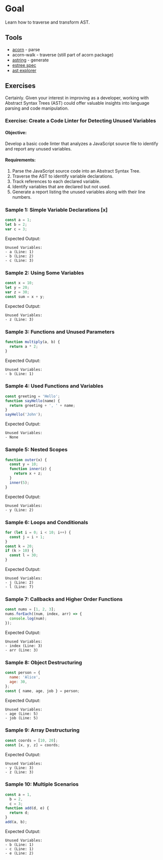 # Goal

Learn how to traverse and transform AST.

## Tools

- [acorn](https://github.com/acornjs/acorn) - parse
- acorn-walk - traverse (still part of acorn package)
- [astring](https://github.com/davidbonnet/astring) - generate
- [estree spec](https://web.archive.org/web/20210314002546/https://developer.mozilla.org/en-US/docs/Mozilla/Projects/SpiderMonkey/Parser_API)
- [ast explorer](https://astexplorer.net/)

## Exercises

Certainly. Given your interest in improving as a developer, working with Abstract Syntax Trees (AST) could offer valuable insights into language parsing and code manipulation.

### Exercise: Create a Code Linter for Detecting Unused Variables

#### Objective:

Develop a basic code linter that analyzes a JavaScript source file to identify and report any unused variables.

#### Requirements:

1. Parse the JavaScript source code into an Abstract Syntax Tree.
2. Traverse the AST to identify variable declarations.
3. Track references to each declared variable.
4. Identify variables that are declared but not used.
5. Generate a report listing the unused variables along with their line numbers.

### Sample 1: Simple Variable Declarations [x]

```javascript
const a = 1;
let b = 2;
var c = 3;
```

Expected Output:

```
Unused Variables:
- a (Line: 1)
- b (Line: 2)
- c (Line: 3)
```

### Sample 2: Using Some Variables

```javascript
const x = 10;
let y = 20;
var z = 30;
const sum = x + y;
```

Expected Output:

```
Unused Variables:
- z (Line: 3)
```

### Sample 3: Functions and Unused Parameters

```javascript
function multiply(a, b) {
  return a * 2;
}
```

Expected Output:

```
Unused Variables:
- b (Line: 1)
```

### Sample 4: Used Functions and Variables

```javascript
const greeting = 'Hello';
function sayHello(name) {
  return greeting + ', ' + name;
}
sayHello('John');
```

Expected Output:

```
Unused Variables:
- None
```

### Sample 5: Nested Scopes

```javascript
function outer(x) {
  const y = 10;
  function inner(z) {
    return x + z;
  }
  inner(5);
}
```

Expected Output:

```
Unused Variables:
- y (Line: 2)
```

### Sample 6: Loops and Conditionals

```javascript
for (let i = 0; i < 10; i++) {
  const j = i + 1;
}
const k = 20;
if (k > 10) {
  const l = 30;
}
```

Expected Output:

```
Unused Variables:
- j (Line: 2)
- l (Line: 7)
```

### Sample 7: Callbacks and Higher Order Functions

```javascript
const nums = [1, 2, 3];
nums.forEach((num, index, arr) => {
  console.log(num);
});
```

Expected Output:

```
Unused Variables:
- index (Line: 3)
- arr (Line: 3)
```

### Sample 8: Object Destructuring

```javascript
const person = {
  name: 'Alice',
  age: 30,
};
const { name, age, job } = person;
```

Expected Output:

```
Unused Variables:
- age (Line: 5)
- job (Line: 5)
```

### Sample 9: Array Destructuring

```javascript
const coords = [10, 20];
const [x, y, z] = coords;
```

Expected Output:

```
Unused Variables:
- y (Line: 3)
- z (Line: 3)
```

### Sample 10: Multiple Scenarios

```javascript
const a = 1,
  b = 2,
  c = 3;
function add(d, e) {
  return d;
}
add(a, b);
```

Expected Output:

```
Unused Variables:
- b (Line: 1)
- c (Line: 1)
- e (Line: 2)
```
